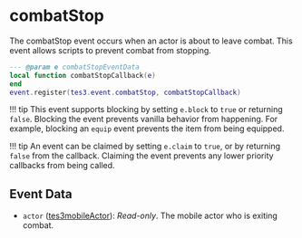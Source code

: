# combatStop

The combatStop event occurs when an actor is about to leave combat. This event allows scripts to prevent combat from stopping.

```lua
--- @param e combatStopEventData
local function combatStopCallback(e)
end
event.register(tes3.event.combatStop, combatStopCallback)
```

!!! tip
	This event supports blocking by setting `e.block` to `true` or returning `false`. Blocking the event prevents vanilla behavior from happening. For example, blocking an `equip` event prevents the item from being equipped.

!!! tip
	An event can be claimed by setting `e.claim` to `true`, or by returning `false` from the callback. Claiming the event prevents any lower priority callbacks from being called.

## Event Data

* `actor` ([tes3mobileActor](../../types/tes3mobileActor)): *Read-only*. The mobile actor who is exiting combat.

